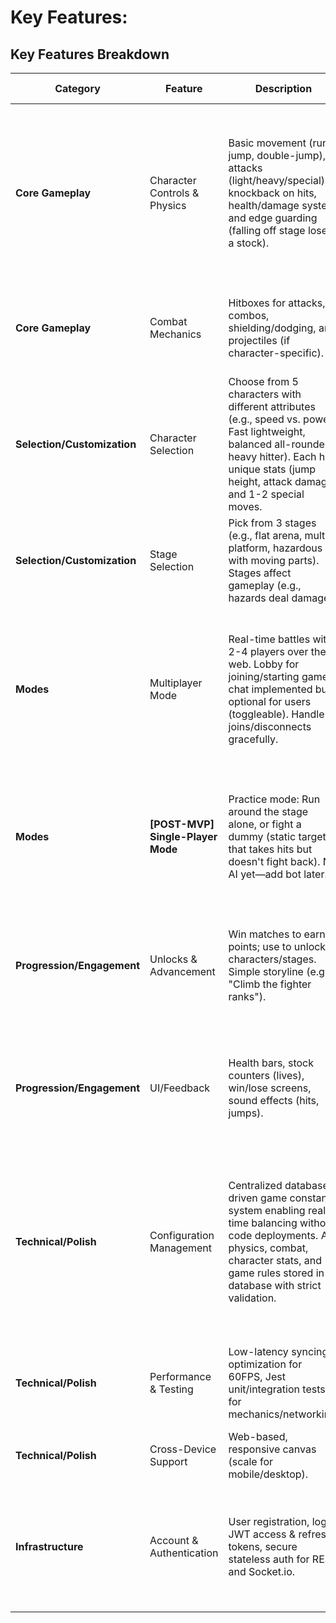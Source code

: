# Key Features: 

## Key Features Breakdown

| Category | Feature | Description | Implementation Notes | Priority |
|----------|---------|-------------|----------------------|----------|
| **Core Gameplay** | Character Controls & Physics | Basic movement (run, jump, double-jump), attacks (light/heavy/special), knockback on hits, health/damage system, and edge guarding (falling off stage loses a stock). | Use Phaser's Arcade Physics for gravity/collisions. Define a `Player` class with keyboard inputs (e.g., WASD for move, space for jump, keys for attacks). Sync positions/actions via Socket.io emits. | High (Foundation for all modes; build on Day 3). |
| **Core Gameplay** | Combat Mechanics | Hitboxes for attacks, combos, shielding/dodging, and projectiles (if character-specific). | Extend Phaser sprites with animations (load spritesheets in preload). Server validates hits for consistency. | High (Makes it feel like a fighter; integrate early for testing). |
| **Selection/Customization** | Character Selection | Choose from 5 characters with different attributes (e.g., speed vs. power: Fast lightweight, balanced all-rounder, heavy hitter). Each has unique stats (jump height, attack damage) and 1-2 special moves. | Menu scene in Phaser with clickable sprites. Store attributes in a TS interface (e.g., `CharacterStats { speed: number; }`). Unlock more via progression. | High (User-mentioned; add on Day 5 for progression). |
| **Selection/Customization** | Stage Selection | Pick from 3 stages (e.g., flat arena, multi-platform, hazardous with moving parts). Stages affect gameplay (e.g., hazards deal damage). | Load tilemaps/sprites in Phaser scenes. Host selects stage in lobby; sync to clients. | High (User-mentioned; simple to implement with Phaser tilemaps). |
| **Modes** | Multiplayer Mode | Real-time battles with 2-4 players over the web. Lobby for joining/starting games, chat implemented but optional for users (toggleable). Handle joins/disconnects gracefully. | Socket.io rooms for matches (e.g., emit 'joinGame'). Client predicts movements locally, server reconciles for low latency. Deploy to Vercel (frontend) + Railway (backend). | High (Assignment core: Real-time interaction; focus Days 4-5). |
| **Modes** | **[POST-MVP] Single-Player Mode** | Practice mode: Run around the stage alone, or fight a dummy (static target that takes hits but doesn't fight back). No AI yet—add bot later. | Reuse multiplayer code but without remote players. Spawn a dummy sprite with health; player actions affect it locally (no server sync needed). | POST-MVP |
| **Progression/Engagement** | Unlocks & Advancement | Win matches to earn points; use to unlock characters/stages. Simple storyline (e.g., "Climb the fighter ranks"). | Track wins server-side (store in memory or simple DB if needed). Emit unlocks to clients. Add levels (e.g., best-of-3 matches). | Med (Assignment req: Levels/progression; ties to fun factor; Day 5). |
| **Progression/Engagement** | UI/Feedback | Health bars, stock counters (lives), win/lose screens, sound effects (hits, jumps). | Phaser text/sprites for UI. Free assets from OpenGameArt. Balance via playtesting (e.g., tweak attributes). | Med (Enhances polish; Day 6). |
| **Technical/Polish** | Configuration Management | Centralized database-driven game constants system enabling real-time balancing without code deployments. All physics, combat, character stats, and game rules stored in database with strict validation. | PostgreSQL database with Game Constants API. Frontend fetches all constants on startup via `/api/constants`. No fallback logic - fail fast if database unavailable. Server-side caching (1min) for performance. | High (Enables live game balancing and eliminates hardcoded values). |
| **Technical/Polish** | Performance & Testing | Low-latency syncing, optimization for 60FPS, Jest unit/integration tests for mechanics/networking. | Profile with Chrome DevTools; mock in tests (e.g., player jumps). Stress test with multiple tabs. | High (Assignment: No lag, code quality; integrate throughout). |
| **Technical/Polish** | Cross-Device Support | Web-based, responsive canvas (scale for mobile/desktop). | Phaser's scale manager. Test on browsers; no installs needed. | Low (Nice-to-have; check on Day 7). |
| **Infrastructure** | Account & Authentication | User registration, login, JWT access & refresh tokens, secure stateless auth for REST and Socket.io. | Passport.js local + JWT strategies on backend, token refresh flow, frontend login/register UI with token storage and automatic Socket authentication. | High |